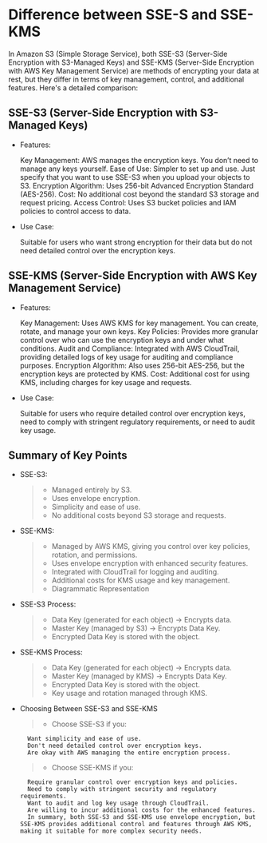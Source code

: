 # Difference between SSE-S and SSE-KMS

In Amazon S3 (Simple Storage Service), both SSE-S3 (Server-Side Encryption with S3-Managed Keys) and SSE-KMS (Server-Side Encryption with AWS Key Management Service) are methods of encrypting your data at rest, but they differ in terms of key management, control, and additional features. Here's a detailed comparison:

## SSE-S3 (Server-Side Encryption with S3-Managed Keys)

- Features:

    Key Management: AWS manages the encryption keys. You don’t need to manage any keys yourself.
    Ease of Use: Simpler to set up and use. Just specify that you want to use SSE-S3 when you upload your objects to S3.
    Encryption Algorithm: Uses 256-bit Advanced Encryption Standard (AES-256).
    Cost: No additional cost beyond the standard S3 storage and request pricing.
    Access Control: Uses S3 bucket policies and IAM policies to control access to data.

- Use Case:

    Suitable for users who want strong encryption for their data but do not need detailed control over the encryption keys.

## SSE-KMS (Server-Side Encryption with AWS Key Management Service)

- Features:

    Key Management: Uses AWS KMS for key management. You can create, rotate, and manage your own keys.
    Key Policies: Provides more granular control over who can use the encryption keys and under what conditions.
    Audit and Compliance: Integrated with AWS CloudTrail, providing detailed logs of key usage for auditing and compliance purposes.
    Encryption Algorithm: Also uses 256-bit AES-256, but the encryption keys are protected by KMS.
    Cost: Additional cost for using KMS, including charges for key usage and requests.

- Use Case:

    Suitable for users who require detailed control over encryption keys, need to comply with stringent regulatory requirements, or need to audit key usage.

## Summary of Key Points

- SSE-S3:

    >- Managed entirely by S3.
    >- Uses envelope encryption.
    >- Simplicity and ease of use.
    >- No additional costs beyond S3 storage and requests.

- SSE-KMS:

    >- Managed by AWS KMS, giving you control over key policies, rotation, and permissions.
    >- Uses envelope encryption with enhanced security features.
    >- Integrated with CloudTrail for logging and auditing.
    >- Additional costs for KMS usage and key management.
    >- Diagrammatic Representation

- SSE-S3 Process:

    >- Data Key (generated for each object) -> Encrypts data.
    >- Master Key (managed by S3) -> Encrypts Data Key.
    >- Encrypted Data Key is stored with the object.

- SSE-KMS Process:

    >- Data Key (generated for each object) -> Encrypts data.
    >- Master Key (managed by KMS) -> Encrypts Data Key.
    >- Encrypted Data Key is stored with the object.
    >- Key usage and rotation managed through KMS.

- Choosing Between SSE-S3 and SSE-KMS

    >- Choose SSE-S3 if you:

        Want simplicity and ease of use.
        Don't need detailed control over encryption keys.
        Are okay with AWS managing the entire encryption process.

    >- Choose SSE-KMS if you:

        Require granular control over encryption keys and policies.
        Need to comply with stringent security and regulatory requirements.
        Want to audit and log key usage through CloudTrail.
        Are willing to incur additional costs for the enhanced features.
        In summary, both SSE-S3 and SSE-KMS use envelope encryption, but SSE-KMS provides additional control and features through AWS KMS, making it suitable for more complex security needs.